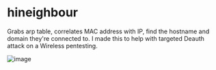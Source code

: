 # hineighbour
Grabs arp table, correlates MAC address with IP, find the hostname and domain they're connected to.
I made this to help with targeted Deauth attack on a Wireless pentesting.

![image](https://github.com/popalltheshells/hineighbour/assets/6753178/bc91934e-1a73-414f-865c-192717239928)

